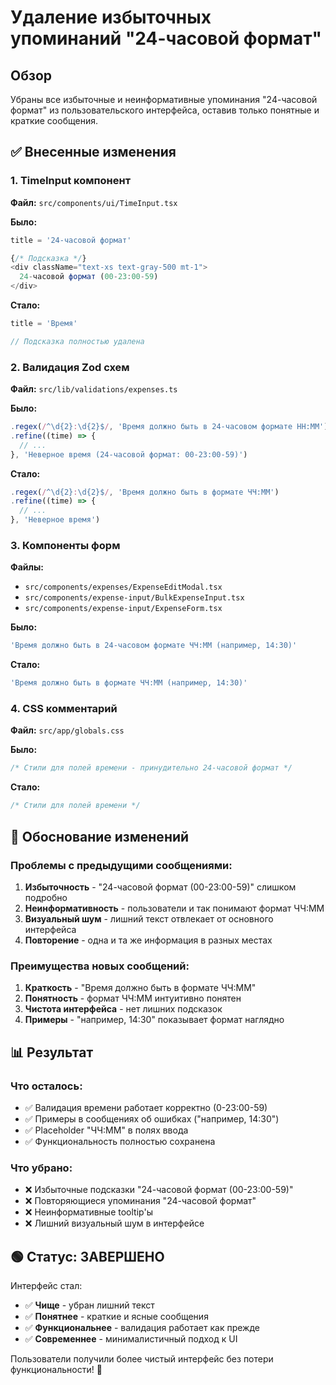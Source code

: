 # Удаление избыточных упоминаний "24-часовой формат"

## Обзор
Убраны все избыточные и неинформативные упоминания "24-часовой формат" из пользовательского интерфейса, оставив только понятные и краткие сообщения.

## ✅ Внесенные изменения

### 1. TimeInput компонент
**Файл:** `src/components/ui/TimeInput.tsx`

**Было:**
```typescript
title = '24-часовой формат'

{/* Подсказка */}
<div className="text-xs text-gray-500 mt-1">
  24-часовой формат (00-23:00-59)
</div>
```

**Стало:**
```typescript
title = 'Время'

// Подсказка полностью удалена
```

### 2. Валидация Zod схем
**Файл:** `src/lib/validations/expenses.ts`

**Было:**
```typescript
.regex(/^\d{2}:\d{2}$/, 'Время должно быть в 24-часовом формате HH:MM')
.refine((time) => {
  // ...
}, 'Неверное время (24-часовой формат: 00-23:00-59)')
```

**Стало:**
```typescript
.regex(/^\d{2}:\d{2}$/, 'Время должно быть в формате ЧЧ:ММ')
.refine((time) => {
  // ...
}, 'Неверное время')
```

### 3. Компоненты форм
**Файлы:** 
- `src/components/expenses/ExpenseEditModal.tsx`
- `src/components/expense-input/BulkExpenseInput.tsx`
- `src/components/expense-input/ExpenseForm.tsx`

**Было:**
```typescript
'Время должно быть в 24-часовом формате ЧЧ:ММ (например, 14:30)'
```

**Стало:**
```typescript
'Время должно быть в формате ЧЧ:ММ (например, 14:30)'
```

### 4. CSS комментарий
**Файл:** `src/app/globals.css`

**Было:**
```css
/* Стили для полей времени - принудительно 24-часовой формат */
```

**Стало:**
```css
/* Стили для полей времени */
```

## 🎯 Обоснование изменений

### Проблемы с предыдущими сообщениями:
1. **Избыточность** - "24-часовой формат (00-23:00-59)" слишком подробно
2. **Неинформативность** - пользователи и так понимают формат ЧЧ:ММ
3. **Визуальный шум** - лишний текст отвлекает от основного интерфейса
4. **Повторение** - одна и та же информация в разных местах

### Преимущества новых сообщений:
1. **Краткость** - "Время должно быть в формате ЧЧ:ММ"
2. **Понятность** - формат ЧЧ:ММ интуитивно понятен
3. **Чистота интерфейса** - нет лишних подсказок
4. **Примеры** - "например, 14:30" показывает формат наглядно

## 📊 Результат

### Что осталось:
- ✅ Валидация времени работает корректно (0-23:00-59)
- ✅ Примеры в сообщениях об ошибках ("например, 14:30")
- ✅ Placeholder "ЧЧ:ММ" в полях ввода
- ✅ Функциональность полностью сохранена

### Что убрано:
- ❌ Избыточные подсказки "24-часовой формат (00-23:00-59)"
- ❌ Повторяющиеся упоминания "24-часовой формат"
- ❌ Неинформативные tooltip'ы
- ❌ Лишний визуальный шум в интерфейсе

## 🟢 Статус: ЗАВЕРШЕНО

Интерфейс стал:
- ✅ **Чище** - убран лишний текст
- ✅ **Понятнее** - краткие и ясные сообщения
- ✅ **Функциональнее** - валидация работает как прежде
- ✅ **Современнее** - минималистичный подход к UI

Пользователи получили более чистый интерфейс без потери функциональности! 🎉